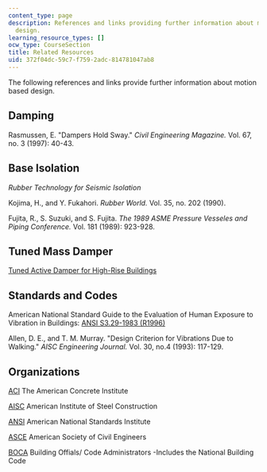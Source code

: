 ```yaml
---
content_type: page
description: References and links providing further information about motion based
  design.
learning_resource_types: []
ocw_type: CourseSection
title: Related Resources
uid: 372f04dc-59c7-f759-2adc-814781047ab8
---
```


The following references and links provide further information about motion based design.

Damping
-------

Rasmussen, E. "Dampers Hold Sway." _Civil Engineering Magazine._ Vol. 67, no. 3 (1997): 40-43.

Base Isolation
--------------

_Rubber Technology for Seismic Isolation_

Kojima, H., and Y. Fukahori. _Rubber World._ Vol. 35, no. 202 (1990).  
  
Fujita, R., S. Suzuki, and S. Fujita. _The 1989 ASME Pressure Vesseles and Piping Conference._ Vol. 181 (1989): 923-928.

Tuned Mass Damper
-----------------

[Tuned Active Damper for High-Rise Buildings](http://www.mhi.co.jp/)

Standards and Codes
-------------------

American National Standard Guide to the Evaluation of Human Exposure to Vibration in Buildings: [ANSI S3.29-1983 (R1996)](https://webstore.ansi.org/standards/asa/ansis3291983r1996) 

Allen, D. E., and T. M. Murray. "Design Criterion for Vibrations Due to Walking." _AISC Engineering Journal._ Vol. 30, no.4 (1993): 117-129.

Organizations
-------------

[ACI](http://www.aci-int.org/) The American Concrete Institute

[AISC](http://www.aisc.org/) American Institute of Steel Construction

[ANSI](http://www.ansi.org/) American National Standards Institute

[ASCE](http://www.asce.org/) American Society of Civil Engineers

[BOCA](http://www.iccsafe.org/Pages/default.aspx#) Building Offials/ Code Administrators -Includes the National Building Code